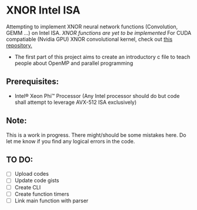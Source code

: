 # XNOR Intel ISA
Attempting to implement XNOR neural network functions (Convolution, GEMM ...) on Intel ISA.
*XNOR functions are yet to be implemented*
For CUDA compatiable (Nvidia GPU) XNOR convolutional kernel, check out [this repository.](https://github.com/akhauriyash/XNOR-convolution)

  * The first part of this project aims to create an introductory c file to teach people about OpenMP and parallel programming
##  Prerequisites:
  * Intel® Xeon Phi™ Processor (Any Intel processor should do but code shall attempt to leverage AVX-512 ISA exclusively)
    
##  Note:
  This is a work in progress. There might/should be some mistakes here. 
  Do let me know if you find any logical errors in the code.
  
  
##  TO DO:
  - [ ] Upload codes
  - [ ] Update code gists
  - [ ] Create CLI
  - [ ] Create function timers
  - [ ] Link main function with parser
